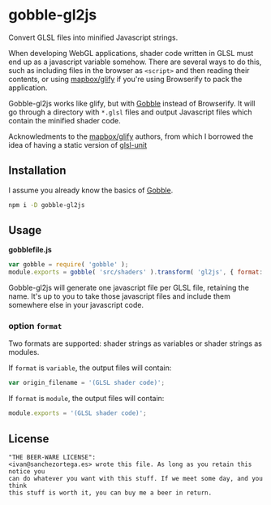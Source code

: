 # gobble-gl2js

Convert GLSL files into minified Javascript strings.

When developing WebGL applications, shader code written in GLSL must end up as a javascript variable somehow. There are several ways to do this, such as including files in the browser as `<script>` and then reading their contents, or using [mapbox/glify](https://github.com/mapbox/glify) if you're using Browserify to pack the application.

Gobble-gl2js works like glify, but with [Gobble](https://github.com/gobblejs/gobble) instead of Browserify. It will go through a directory with `*.glsl` files and output Javascript files which contain the minified shader code.

Acknowledments to the [mapbox/glify](https://github.com/mapbox/glify) authors, from which I borrowed the idea of having a static version of [glsl-unit](https://code.google.com/p/glsl-unit/)

## Installation

I assume you already know the basics of [Gobble](https://github.com/gobblejs/gobble).

```bash
npm i -D gobble-gl2js
```

## Usage

**gobblefile.js**

```js
var gobble = require( 'gobble' );
module.exports = gobble( 'src/shaders' ).transform( 'gl2js', { format: 'variable' });
```

Gobble-gl2js will generate one javascript file per GLSL file, retaining the name. It's up to you to take those javascript files and include them somewhere else in your javascript code.

### option `format`

Two formats are supported: shader strings as variables or shader strings as modules.

If `format` is `variable`, the output files will contain:

```js
var origin_filename = '(GLSL shader code)';
```

If `format` is `module`, the output files will contain:

```js
module.exports = '(GLSL shader code)';
```

## License

```
"THE BEER-WARE LICENSE":
<ivan@sanchezortega.es> wrote this file. As long as you retain this notice you
can do whatever you want with this stuff. If we meet some day, and you think
this stuff is worth it, you can buy me a beer in return.
```
